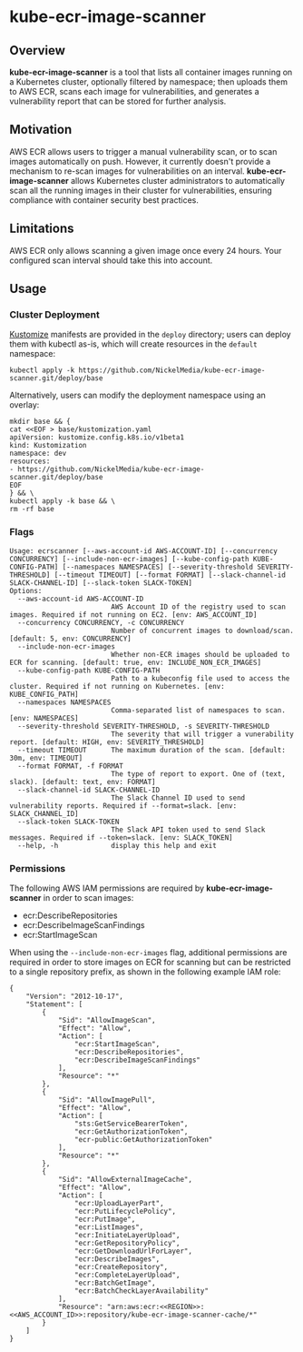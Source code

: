 # kube-ecr-image-scanner

## Overview

**kube-ecr-image-scanner** is a tool that lists all container images running on a Kubernetes cluster,
optionally filtered by namespace; then uploads them to AWS ECR, scans each image for vulnerabilities,
and generates a vulnerability report that can be stored for further analysis.

## Motivation

AWS ECR allows users to trigger a manual vulnerability scan, or to scan images automatically on push.
However, it currently doesn't provide a mechanism to re-scan images for vulnerabilities on an interval.
**kube-ecr-image-scanner** allows Kubernetes cluster administrators to automatically scan all the running
images in their cluster for vulnerabilities, ensuring compliance with container security best practices.

## Limitations

AWS ECR only allows scanning a given image once every 24 hours. Your configured scan interval should
take this into account.

## Usage

### Cluster Deployment
[Kustomize](https://kubectl.docs.kubernetes.io/guides/introduction/) manifests are provided in the `deploy` directory;
users can deploy them with kubectl as-is, which will create resources in the `default` namespace:
```
kubectl apply -k https://github.com/NickelMedia/kube-ecr-image-scanner.git/deploy/base
```
Alternatively, users can modify the deployment namespace using an overlay:
```
mkdir base && {
cat <<EOF > base/kustomization.yaml
apiVersion: kustomize.config.k8s.io/v1beta1
kind: Kustomization
namespace: dev
resources:
- https://github.com/NickelMedia/kube-ecr-image-scanner.git/deploy/base
EOF
} && \
kubectl apply -k base && \
rm -rf base
```

### Flags

```
Usage: ecrscanner [--aws-account-id AWS-ACCOUNT-ID] [--concurrency CONCURRENCY] [--include-non-ecr-images] [--kube-config-path KUBE-CONFIG-PATH] [--namespaces NAMESPACES] [--severity-threshold SEVERITY-THRESHOLD] [--timeout TIMEOUT] [--format FORMAT] [--slack-channel-id SLACK-CHANNEL-ID] [--slack-token SLACK-TOKEN]
Options:
  --aws-account-id AWS-ACCOUNT-ID
                         AWS Account ID of the registry used to scan images. Required if not running on EC2. [env: AWS_ACCOUNT_ID]
  --concurrency CONCURRENCY, -c CONCURRENCY
                         Number of concurrent images to download/scan. [default: 5, env: CONCURRENCY]
  --include-non-ecr-images
                         Whether non-ECR images should be uploaded to ECR for scanning. [default: true, env: INCLUDE_NON_ECR_IMAGES]
  --kube-config-path KUBE-CONFIG-PATH
                         Path to a kubeconfig file used to access the cluster. Required if not running on Kubernetes. [env: KUBE_CONFIG_PATH]
  --namespaces NAMESPACES
                         Comma-separated list of namespaces to scan. [env: NAMESPACES]
  --severity-threshold SEVERITY-THRESHOLD, -s SEVERITY-THRESHOLD
                         The severity that will trigger a vunerability report. [default: HIGH, env: SEVERITY_THRESHOLD]
  --timeout TIMEOUT      The maximum duration of the scan. [default: 30m, env: TIMEOUT]
  --format FORMAT, -f FORMAT
                         The type of report to export. One of (text, slack). [default: text, env: FORMAT]
  --slack-channel-id SLACK-CHANNEL-ID
                         The Slack Channel ID used to send vulnerability reports. Required if --format=slack. [env: SLACK_CHANNEL_ID]
  --slack-token SLACK-TOKEN
                         The Slack API token used to send Slack messages. Required if --token=slack. [env: SLACK_TOKEN]
  --help, -h             display this help and exit
```

### Permissions

The following AWS IAM permissions are required by **kube-ecr-image-scanner** in order to scan images:

- ecr:DescribeRepositories
- ecr:DescribeImageScanFindings
- ecr:StartImageScan

When using the `--include-non-ecr-images` flag, additional permissions are required in order to store images on
ECR for scanning but can be restricted to a single repository prefix, as shown in the following example IAM role:
```
{
    "Version": "2012-10-17",
    "Statement": [
        {
            "Sid": "AllowImageScan",
            "Effect": "Allow",
            "Action": [
                "ecr:StartImageScan",
                "ecr:DescribeRepositories",
                "ecr:DescribeImageScanFindings"
            ],
            "Resource": "*"
        },
        {
            "Sid": "AllowImagePull",
            "Effect": "Allow",
            "Action": [
                "sts:GetServiceBearerToken",
                "ecr:GetAuthorizationToken",
                "ecr-public:GetAuthorizationToken"
            ],
            "Resource": "*"
        },
        {
            "Sid": "AllowExternalImageCache",
            "Effect": "Allow",
            "Action": [
                "ecr:UploadLayerPart",
                "ecr:PutLifecyclePolicy",
                "ecr:PutImage",
                "ecr:ListImages",
                "ecr:InitiateLayerUpload",
                "ecr:GetRepositoryPolicy",
                "ecr:GetDownloadUrlForLayer",
                "ecr:DescribeImages",
                "ecr:CreateRepository",
                "ecr:CompleteLayerUpload",
                "ecr:BatchGetImage",
                "ecr:BatchCheckLayerAvailability"
            ],
            "Resource": "arn:aws:ecr:<<REGION>>:<<AWS_ACCOUNT_ID>>:repository/kube-ecr-image-scanner-cache/*"
        }
    ]
}
```
